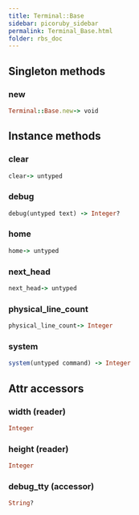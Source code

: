 ```yaml
---
title: Terminal::Base
sidebar: picoruby_sidebar
permalink: Terminal_Base.html
folder: rbs_doc
---
```

## Singleton methods
### new

```ruby
Terminal::Base.new-> void
```
## Instance methods
### clear

```ruby
clear-> untyped
```
### debug

```ruby
debug(untyped text) -> Integer?
```
### home

```ruby
home-> untyped
```
### next_head

```ruby
next_head-> untyped
```
### physical_line_count

```ruby
physical_line_count-> Integer
```
### system

```ruby
system(untyped command) -> Integer
```
## Attr accessors
### width (reader)
```ruby
Integer
```
### height (reader)
```ruby
Integer
```
### debug_tty (accessor)
```ruby
String?
```
